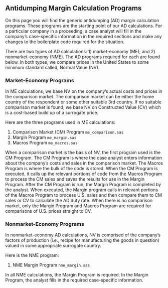 ## Antidumping Margin Calculation Programs

On this page you will find the generic antidumping (AD) margin calculation
programs. These programs are the starting point of our AD calculations. For a
particular company in a proceeding, a case analyst will fill in the company’s
case-specific information in the required sections and make any changes to the
boilerplate code required for the situation.  

There are two types of AD calculations: 1) market-economy (ME); and 2)
nonmarket-economy (NME). The AD programs required for each are found below. In
both types, we compare prices in the United States to some minimum standard
called, Normal Value (NV).  

### Market-Economy Programs

In ME calculations, we base NV on the company’s actual costs and prices in the
comparison market. The comparison market can be either the home country of the
respondent or some other suitable 3rd country. If no suitable comparison
market is found, we base NV on Constructed Value (CV) which is a cost-based
build up of a surrogate price.  

Here are the three programs used in ME calculations:  

1. Comparison Market (CM) Program `me_comparison.sas`
2. Margin Program `me_margin.sas`
3. Macros Program `me_macros.sas`

When a comparison market is the basis of NV, the first program used is the CM
Program. The CM Program is where the case analyst enters information about the
company’s costs and sales in the comparison market. The Macros Program is
where the bulk of the code is stored. When the CM Program is executed, it
calls up the relevant portions of code from the Macros Program to process the
CM sales and saves the results for use in the Margin Program. After the CM
Program is run, the Margin Program is completed by the analyst. When executed,
the Margin program calls in relevant portions of the Macros Program to process
U.S. sales and then compare them to CM sales or CV to calculate the AD duty
rate. When there is no comparison market, only the Margin Program and Macros
Program are required for comparisons of U.S. prices straight to CV.  

### Nonmarket-Economy Programs

In nonmarket-economy AD calculations, NV is comprised of the company’s factors
of production (i.e., recipe for manufacturing the goods in question) valued in
some appropriate surrogate country.  

Here is the NME program:  

1. NME Margin Program `nme_margin.sas`

In all NME calculations, the Margin Program is required. In the Margin
Program, the analyst fills in the required case-specific information.
